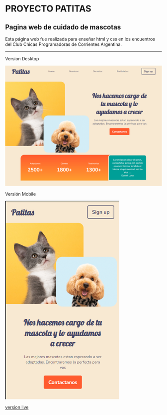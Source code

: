 # PROYECTO **PATITAS**
## Pagina web de cuidado de mascotas

Esta página web fue realizada para enseñar html y css en los encuentros del Club Chicas Programadoras de Corrientes Argentina.

___
Version Desktop

![version desktop](img/desktop.png)

Versión Mobile

![version mobile](img/mobile.png)

[version live](https://pet-care-sand.vercel.app/)
